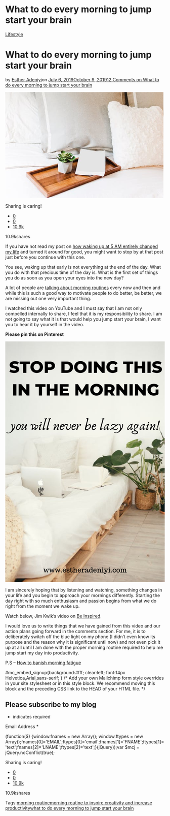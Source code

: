 # What to do every morning to jump start your brain

[Lifestyle](https://estheradeniyi.com/category/lifestyle/)
# What to do every morning to jump start your brain

by [Esther Adeniyi](https://estheradeniyi.com/author/esther-adeniyi/)on [July 6, 2019October 9, 2019](https://estheradeniyi.com/what-to-do-every-morning-to-jump-start-your-brain/)[12 Comments on What to do every morning to jump start your brain](https://estheradeniyi.com/what-to-do-every-morning-to-jump-start-your-brain/#comments)

![What to do every morning to jump start your brain](images\What-to-do-every-morning-to-jump-start-your-brain.jpeg)

Sharing is caring!

- [0](https://www.facebook.com/sharer/sharer.php?u=https%3A%2F%2Festheradeniyi.com%2Fwhat-to-do-every-morning-to-jump-start-your-brain%2F&amp;t=What%20to%20do%20every%20morning%20to%20jump%20start%20your%20brain)
- [0](https://twitter.com/intent/tweet?text=What%20to%20do%20every%20morning%20to%20jump%20start%20your%20brain&amp;url=https%3A%2F%2Festheradeniyi.com%2Fwhat-to-do-every-morning-to-jump-start-your-brain%2F)
- [10.9k](#)

10.9kshares

If you have not read my post on [how waking up at 5 AM entirely changed my life](https://estheradeniyi.com/waking-up-at-5-am-literally-changed-my-life/) and turned it around for good, you might want to stop by at that post just before you continue with this one.

You see, waking up that early is not everything at the end of the day. What you do with that precious time of the day is. What is the first set of things you do as soon as you open your eyes into the new day?

A lot of people are [talking about morning routines](https://estheradeniyi.com/the-best-morning-routine-for-successful-boss-babes/) every now and then and while this is such a good way to motivate people to do better, be better, we are missing out one very important thing.

I watched this video on YouTube and I must say that I am not only compelled internally to share, I feel that it is my responsibility to share. I am not going to say what it is that would help you jump start your brain, I want you to hear it by yourself in the video.

**Please pin this on Pinterest**

![stop doing this in the morning, you will never be lazy again](images\STOP-DOING-THIS-IN-THE-MORNING.png)

I am sincerely hoping that by listening and watching, something changes in your life and you begin to approach your mornings differently. Starting the day right with so much enthusiasm and passion begins from what we do right from the moment we wake up.

Watch below, Jim Kwik&#x2019;s video on [Be Inspired](https://www.youtube.com/channel/UCaKZDEMDdQc8t6GzFj1_TDw).

I would love us to write things that we have gained from this video and our action plans going forward in the comments section. For me, it is to deliberately switch off the blue light on my phone (I didn&#x2019;t even know its purpose and the reason why it is significant until now) and not even pick it up at all until I am done with the proper morning routine required to help me jump start my day into productivity.

P.S &#x2013; [How to banish morning fatigue](https://estheradeniyi.com/how-to-supercharge-your-mornings-and-banish-morning-fatigue/)

#mc_embed_signup{background:#fff; clear:left; font:14px Helvetica,Arial,sans-serif; }
	/* Add your own Mailchimp form style overrides in your site stylesheet or in this style block.
	   We recommend moving this block and the preceding CSS link to the HEAD of your HTML file. */

## Please subscribe to my blog

* indicates required

Email Address *

(function($) {window.fnames = new Array(); window.ftypes = new Array();fnames[0]='EMAIL';ftypes[0]='email';fnames[1]='FNAME';ftypes[1]='text';fnames[2]='LNAME';ftypes[2]='text';}(jQuery));var $mcj = jQuery.noConflict(true);

Sharing is caring!

- [0](https://www.facebook.com/sharer/sharer.php?u=https%3A%2F%2Festheradeniyi.com%2Fwhat-to-do-every-morning-to-jump-start-your-brain%2F&amp;t=What%20to%20do%20every%20morning%20to%20jump%20start%20your%20brain)
- [0](https://twitter.com/intent/tweet?text=What%20to%20do%20every%20morning%20to%20jump%20start%20your%20brain&amp;url=https%3A%2F%2Festheradeniyi.com%2Fwhat-to-do-every-morning-to-jump-start-your-brain%2F)
- [10.9k](#)

10.9kshares

Tags:[morning routine](https://estheradeniyi.com/tag/morning-routine/)[morning routine to inspire creativity and increase productivity](https://estheradeniyi.com/tag/morning-routine-to-inspire-creativity-and-increase-productivity/)[what to do every morning to jump start your brain](https://estheradeniyi.com/tag/what-to-do-every-morning-to-jump-start-your-brain/)